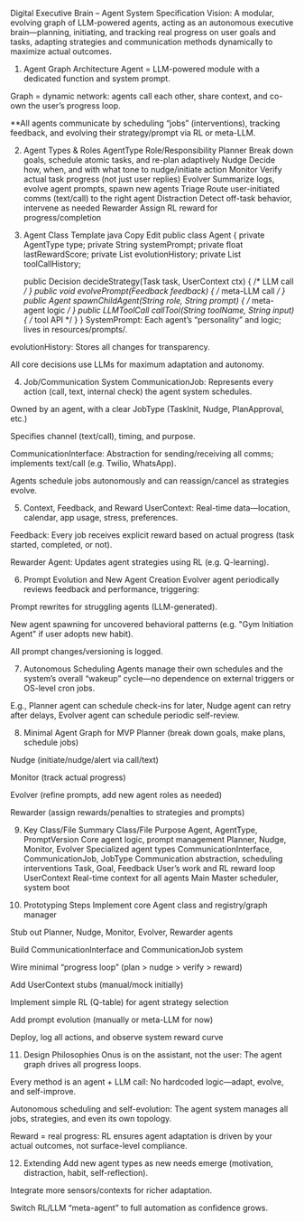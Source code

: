 Digital Executive Brain – Agent System Specification
Vision:
A modular, evolving graph of LLM-powered agents, acting as an autonomous executive brain—planning, initiating, and tracking real progress on user goals and tasks, adapting strategies and communication methods dynamically to maximize actual outcomes.

1. Agent Graph Architecture
Agent = LLM-powered module with a dedicated function and system prompt.

Graph = dynamic network: agents call each other, share context, and co-own the user’s progress loop.

**All agents communicate by scheduling “jobs” (interventions), tracking feedback, and evolving their strategy/prompt via RL or meta-LLM.

2. Agent Types & Roles
AgentType	Role/Responsibility
Planner	Break down goals, schedule atomic tasks, and re-plan adaptively
Nudge	Decide how, when, and with what tone to nudge/initiate action
Monitor	Verify actual task progress (not just user replies)
Evolver	Summarize logs, evolve agent prompts, spawn new agents
Triage	Route user-initiated comms (text/call) to the right agent
Distraction	Detect off-task behavior, intervene as needed
Rewarder	Assign RL reward for progress/completion

3. Agent Class Template
java
Copy
Edit
public class Agent {
    private AgentType type;
    private String systemPrompt;
    private float lastRewardScore;
    private List<PromptVersion> evolutionHistory;
    private List<LLMToolCall> toolCallHistory;

    public Decision decideStrategy(Task task, UserContext ctx) { /* LLM call */ }
    public void evolvePrompt(Feedback feedback) { /* meta-LLM call */ }
    public Agent spawnChildAgent(String role, String prompt) { /* meta-agent logic */ }
    public LLMToolCall callTool(String toolName, String input) { /* tool API */ }
}
SystemPrompt: Each agent’s “personality” and logic; lives in resources/prompts/.

evolutionHistory: Stores all changes for transparency.

All core decisions use LLMs for maximum adaptation and autonomy.

4. Job/Communication System
CommunicationJob: Represents every action (call, text, internal check) the agent system schedules.

Owned by an agent, with a clear JobType (TaskInit, Nudge, PlanApproval, etc.)

Specifies channel (text/call), timing, and purpose.

CommunicationInterface: Abstraction for sending/receiving all comms; implements text/call (e.g. Twilio, WhatsApp).

Agents schedule jobs autonomously and can reassign/cancel as strategies evolve.

5. Context, Feedback, and Reward
UserContext: Real-time data—location, calendar, app usage, stress, preferences.

Feedback: Every job receives explicit reward based on actual progress (task started, completed, or not).

Rewarder Agent: Updates agent strategies using RL (e.g. Q-learning).

6. Prompt Evolution and New Agent Creation
Evolver agent periodically reviews feedback and performance, triggering:

Prompt rewrites for struggling agents (LLM-generated).

New agent spawning for uncovered behavioral patterns (e.g. "Gym Initiation Agent" if user adopts new habit).

All prompt changes/versioning is logged.

7. Autonomous Scheduling
Agents manage their own schedules and the system’s overall “wakeup” cycle—no dependence on external triggers or OS-level cron jobs.

E.g., Planner agent can schedule check-ins for later, Nudge agent can retry after delays, Evolver agent can schedule periodic self-review.

8. Minimal Agent Graph for MVP
Planner (break down goals, make plans, schedule jobs)

Nudge (initiate/nudge/alert via call/text)

Monitor (track actual progress)

Evolver (refine prompts, add new agent roles as needed)

Rewarder (assign rewards/penalties to strategies and prompts)

9. Key Class/File Summary
Class/File	Purpose
Agent, AgentType, PromptVersion	Core agent logic, prompt management
Planner, Nudge, Monitor, Evolver	Specialized agent types
CommunicationInterface, CommunicationJob, JobType	Communication abstraction, scheduling interventions
Task, Goal, Feedback	User’s work and RL reward loop
UserContext	Real-time context for all agents
Main	Master scheduler, system boot

10. Prototyping Steps
Implement core Agent class and registry/graph manager

Stub out Planner, Nudge, Monitor, Evolver, Rewarder agents

Build CommunicationInterface and CommunicationJob system

Wire minimal “progress loop” (plan > nudge > verify > reward)

Add UserContext stubs (manual/mock initially)

Implement simple RL (Q-table) for agent strategy selection

Add prompt evolution (manually or meta-LLM for now)

Deploy, log all actions, and observe system reward curve

11. Design Philosophies
Onus is on the assistant, not the user: The agent graph drives all progress loops.

Every method is an agent + LLM call: No hardcoded logic—adapt, evolve, and self-improve.

Autonomous scheduling and self-evolution: The agent system manages all jobs, strategies, and even its own topology.

Reward = real progress: RL ensures agent adaptation is driven by your actual outcomes, not surface-level compliance.

12. Extending
Add new agent types as new needs emerge (motivation, distraction, habit, self-reflection).

Integrate more sensors/contexts for richer adaptation.

Switch RL/LLM “meta-agent” to full automation as confidence grows.
